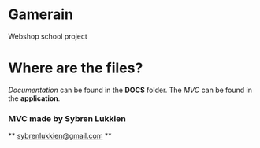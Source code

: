 # Gamerain
Webshop school project

# Where are the files?
_Documentation_ can be found in the **DOCS** folder.
The _MVC_ can be found in the **application**.

### MVC made by Sybren Lukkien
 ** sybrenlukkien@gmail.com ** 
